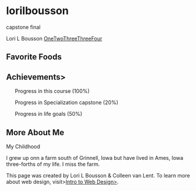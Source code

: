 # lorilbousson
capstone final
<!DOCTYPE html>
<head>Lori L Bousson
  <title>Lori L Bousson</title>
</head>
<body>
<a href="#" alt="empty link">One</a><a href="#" alt="empty link">Two</a><a href="#" alt="empty link">Three</a><a href="#" alt="empty link">Three</a><a href="#" alt="empty link">Four</a>
  <h2>Favorite Foods</h1>
  <l>
    <ul><Pizza></ul>
      <ul><Meatloaf></ul>
        <ul><Peanutbutter Cups></ul>
          <ul><Salad></ul>
            </l>
        <h2>Achievements></h2>
            <ul>Progress in this course (100%)</ul>
              <ul>Progress in Specialization capstone (20%)</ul>
          <ul>Progress in life goals (50%)</ul>
          <h2>More About Me</h2>
          <tri>My Childhood</tri>
            <p>I grew up onn a farm south of Grinnell, Iowa but have lived in Ames, Iowa three-forths of my life. I miss the farm.</p>
          <scr="http://www.intro-webdesign.com/images/newlogo.png" alt="decorative image grey to black on a 15% upward incline">This page was created by Lori L Bousson & Colleen van Lent. To learn more about web design, visit><a href="http://www.intro-webdesign.com">Intro to Web Design></a>.
            </body>
          </html>
            

